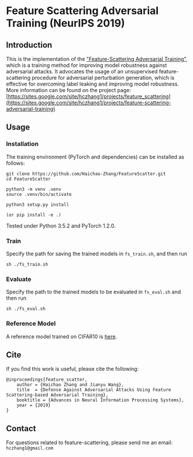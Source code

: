 # Feature Scattering Adversarial Training (NeurIPS 2019)

## Introduction
This is the implementation of the
["Feature-Scattering Adversarial Training"](https://papers.nips.cc/paper/8459-defense-against-adversarial-attacks-using-feature-scattering-based-adversarial-training.pdf), which is a training method for improving model robustness against adversarial attacks. It advocates the usage of an unsupervised feature-scattering procedure for adversarial perturbation generation, which is effective for overcoming label leaking and improving model robustness.
More information can be found on the project page: [https://sites.google.com/site/hczhang1/projects/feature_scattering](https://sites.google.com/site/hczhang1/projects/feature-scattering-adversarial-training)

## Usage
### Installation
The training environment (PyTorch and dependencies) can be installed as follows:
```
git clone https://github.com/Haichao-Zhang/FeatureScatter.git
cd FeatureScatter

python3 -m venv .venv
source .venv/bin/activate

python3 setup.py install

(or pip install -e .)
```
Tested under Python 3.5.2 and PyTorch 1.2.0.

### Train
Specify the path for saving the trained models in ```fs_train.sh```, and then run
```
sh ./fs_train.sh
```

### Evaluate
Specify the path to the trained models to be evaluated in ```fs_eval.sh``` and then run
```
sh ./fs_eval.sh
```

### Reference Model
A reference model trained on CIFAR10 is [here](https://drive.google.com/open?id=1FXgE7llvQoypf7iCGR680EKQf9cARTSg).


## Cite

If you find this work is useful, please cite the following:

```
@inproceedings{feature_scatter,
    author = {Haichao Zhang and Jianyu Wang},
    title  = {Defense Against Adversarial Attacks Using Feature Scattering-based Adversarial Training},
    booktitle = {Advances in Neural Information Processing Systems},
    year = {2019}
}
```

## Contact

For questions related to feature-scattering, please send me an email: ```hczhang1@gmail.com```
